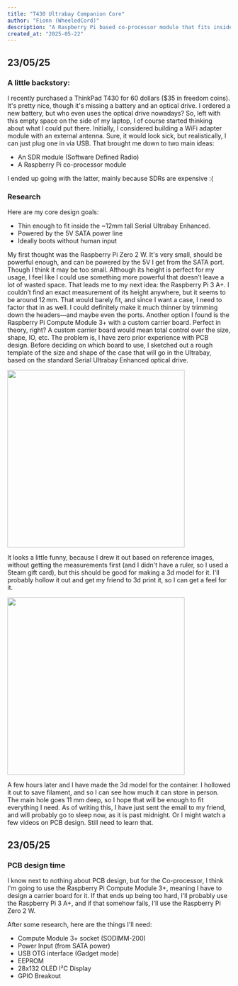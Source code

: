 ```yaml
---
title: "T430 Ultrabay Companion Core"
author: "Fionn (WheeledCord)"
description: "A Raspberry Pi based co-processor module that fits inside the ThinkPad T430 (And hopefully similar models) Ultrabay."
created_at: "2025-05-22"
---
```


## 23/05/25
### A little backstory:

I recently purchased a ThinkPad T430 for 60 dollars ($35 in freedom coins). It's pretty nice, though it's missing a battery and an optical drive. I ordered a new battery, but who even uses the optical drive nowadays? So, left with this empty space on the side of my laptop, I of course started thinking about what I could put there. Initially, I considered building a WiFi adapter module with an external antenna. Sure, it would look sick, but realistically, I can just plug one in via USB. That brought me down to two main ideas:

- An SDR module (Software Defined Radio)
- A Raspberry Pi co-processor module

I ended up going with the latter, mainly because SDRs are expensive :(

### Research
Here are my core design goals:
- Thin enough to fit inside the ~12mm tall Serial Ultrabay Enhanced.
- Powered by the 5V SATA power line
- Ideally boots without human input

My first thought was the Raspberry Pi Zero 2 W. It's very small, should be powerful enough, and can be powered by the 5V I get from the SATA port. Though I think it may be too small. Although its height is perfect for my usage, I feel like I could use something more powerful that doesn’t leave a lot of wasted space. That leads me to my next idea: the Raspberry Pi 3 A+.
I couldn’t find an exact measurement of its height anywhere, but it seems to be around 12 mm. That would barely fit, and since I want a case, I need to factor that in as well. I could definitely make it much thinner by trimming down the headers—and maybe even the ports.
Another option I found is the Raspberry Pi Compute Module 3+ with a custom carrier board. Perfect in theory, right? A custom carrier board would mean total control over the size, shape, IO, etc. The problem is, I have zero prior experience with PCB design.
Before deciding on which board to use, I sketched out a rough template of the size and shape of the case that will go in the Ultrabay, based on the standard Serial Ultrabay Enhanced optical drive.

<img src="https://github.com/user-attachments/assets/9df797d9-3733-4b6c-aa58-ce4df23fb898" width="400"/>

It looks a little funny, because I drew it out based on reference images, without getting the measurements first (and I didn't have a ruler, so I used a Steam gift card), but this should be good for making a 3d model for it. I'll probably hollow it out and get my friend to 3d print it, so I can get a feel for it. 

<img src="https://github.com/user-attachments/assets/53f3d6d3-d7ec-42be-a7cd-015ad86d6c5a" width="400"/>

A few hours later and I have made the 3d model for the container. I hollowed it out to save filament, and so I can see how much it can store in person. The main hole goes 11 mm deep, so I hope that will be enough to fit everything I need. As of writing this, I have just sent the email to my friend, and will probably go to sleep now, as it is past midnight. Or I might watch a few videos on PCB design. Still need to learn that.

## 23/05/25
### PCB design time

I know next to nothing about PCB design, but for the Co-processor, I think I'm going to use the Raspberry Pi Compute Module 3+, meaning I have to design a carrier board for it. If that ends up being too hard, I'll probably use the Raspberry Pi 3 A+, and if that somehow fails, I'll use the Raspberry Pi Zero 2 W.

After some research, here are the things I'll need:

- Compute Module 3+ socket (SODIMM-200)
- Power Input (from SATA power)
- USB OTG interface (Gadget mode)
- EEPROM
- 28x132 OLED I²C Display
- GPIO Breakout
